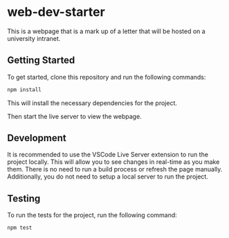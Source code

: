 # web-dev-starter

This is a webpage that is a mark up of a letter that will be hosted on a university intranet. 

## Getting Started

To get started, clone this repository and run the following commands:

```bash
npm install
```
This will install the necessary dependencies for the project.

Then start the live server to view the webpage.

## Development

It is recommended to use the VSCode Live Server extension to run the project
locally. This will allow you to see changes in real-time as you make them. There
is no need to run a build process or refresh the page manually. Additionally,
you do not need to setup a local server to run the project.

## Testing

To run the tests for the project, run the following command:

```bash
npm test
```
